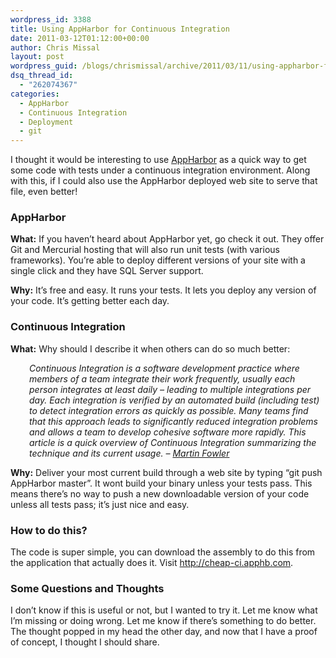 ```yaml
---
wordpress_id: 3388
title: Using AppHarbor for Continuous Integration
date: 2011-03-12T01:12:00+00:00
author: Chris Missal
layout: post
wordpress_guid: /blogs/chrismissal/archive/2011/03/11/using-appharbor-for-continuous-integration.aspx
dsq_thread_id:
  - "262074367"
categories:
  - AppHarbor
  - Continuous Integration
  - Deployment
  - git
---
```

I thought it would be interesting to use [AppHarbor](http://appharbor.com/) as a quick way to get some code with tests under a continuous integration environment. Along with this, if I could also use the AppHarbor deployed web site to serve that file, even better!

### AppHarbor

**What:** If you haven&#8217;t heard about AppHarbor yet, go check it out. They offer Git and Mercurial hosting that will also run unit tests (with various frameworks). You&#8217;re able to deploy different versions of your site with a single click and they have SQL Server support.

**Why:** It&#8217;s free and easy. It runs your tests. It lets you deploy any version of your code. It&#8217;s getting better each day.

### Continuous Integration

**What:** Why should I describe it when others can do so much better:

<p style="padding-left: 30px">
  <i>Continuous Integration is a software development practice where members of a team integrate their work frequently, usually each person integrates at least daily &#8211; leading to multiple integrations per day. Each integration is verified by an automated build (including test) to detect integration errors as quickly as possible. Many teams find that this approach leads to significantly reduced integration problems and allows a team to develop cohesive software more rapidly. This article is a quick overview of Continuous Integration summarizing the technique and its current usage. &#8211; <a href="http://martinfowler.com/articles/continuousIntegration.html">Martin Fowler</a></i>
</p>

**Why:** Deliver your most current build through a web site by typing &#8220;git push AppHarbor master&#8221;. It wont build your binary unless your tests pass. This means there&#8217;s no way to push a new downloadable version of your code unless all tests pass; it&#8217;s just nice and easy.

### How to do this?

The code is super simple, you can download the assembly to do this from the application that actually does it. Visit <http://cheap-ci.apphb.com>.</p> 

### Some Questions and Thoughts

I don&#8217;t know if this is useful or not, but I wanted to try it. Let me know what I&#8217;m missing or doing wrong. Let me know if there&#8217;s something to do better. The thought popped in my head the other day, and now that I have a proof of concept, I thought I should share.